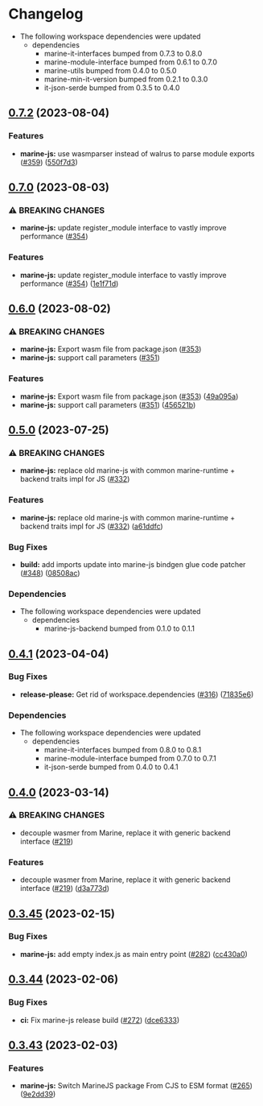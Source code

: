 # Changelog

* The following workspace dependencies were updated
  * dependencies
    * marine-it-interfaces bumped from 0.7.3 to 0.8.0
    * marine-module-interface bumped from 0.6.1 to 0.7.0
    * marine-utils bumped from 0.4.0 to 0.5.0
    * marine-min-it-version bumped from 0.2.1 to 0.3.0
    * it-json-serde bumped from 0.3.5 to 0.4.0







## [0.7.2](https://github.com/fluencelabs/marine/compare/marine-js-v0.7.1...marine-js-v0.7.2) (2023-08-04)


### Features

* **marine-js:** use wasmparser instead of walrus to parse module exports ([#359](https://github.com/fluencelabs/marine/issues/359)) ([550f7d3](https://github.com/fluencelabs/marine/commit/550f7d38513625cab65fe7aed3261863cc3769d9))

## [0.7.0](https://github.com/fluencelabs/marine/compare/marine-js-v0.6.0...marine-js-v0.7.0) (2023-08-03)


### ⚠ BREAKING CHANGES

* **marine-js:** update register_module interface to vastly improve performance ([#354](https://github.com/fluencelabs/marine/issues/354))

### Features

* **marine-js:** update register_module interface to vastly improve performance ([#354](https://github.com/fluencelabs/marine/issues/354)) ([1e1f71d](https://github.com/fluencelabs/marine/commit/1e1f71d630f8b5a53daab198489b5d805fad0989))

## [0.6.0](https://github.com/fluencelabs/marine/compare/marine-js-v0.5.0...marine-js-v0.6.0) (2023-08-02)


### ⚠ BREAKING CHANGES

* **marine-js:** Export wasm file from package.json ([#353](https://github.com/fluencelabs/marine/issues/353))
* **marine-js:** support call parameters  ([#351](https://github.com/fluencelabs/marine/issues/351))

### Features

* **marine-js:** Export wasm file from package.json ([#353](https://github.com/fluencelabs/marine/issues/353)) ([49a095a](https://github.com/fluencelabs/marine/commit/49a095a99bf04bb45c8ff36b7886528310b8a12d))
* **marine-js:** support call parameters  ([#351](https://github.com/fluencelabs/marine/issues/351)) ([456521b](https://github.com/fluencelabs/marine/commit/456521bf8bacc54d26f0537c7105971173431c1b))

## [0.5.0](https://github.com/fluencelabs/marine/compare/marine-js-v0.4.1...marine-js-v0.5.0) (2023-07-25)


### ⚠ BREAKING CHANGES

* **marine-js:** replace old marine-js with common marine-runtime + backend traits impl for JS ([#332](https://github.com/fluencelabs/marine/issues/332))

### Features

* **marine-js:** replace old marine-js with common marine-runtime + backend traits impl for JS ([#332](https://github.com/fluencelabs/marine/issues/332)) ([a61ddfc](https://github.com/fluencelabs/marine/commit/a61ddfc4044b53a9d5f7864c933a48f7404c473c))


### Bug Fixes

* **build:** add imports update into marine-js bindgen glue code patcher ([#348](https://github.com/fluencelabs/marine/issues/348)) ([08508ac](https://github.com/fluencelabs/marine/commit/08508ac9a3468c17135405e918fe188b5d75d761))


### Dependencies

* The following workspace dependencies were updated
  * dependencies
    * marine-js-backend bumped from 0.1.0 to 0.1.1

## [0.4.1](https://github.com/fluencelabs/marine/compare/marine-js-v0.4.0...marine-js-v0.4.1) (2023-04-04)


### Bug Fixes

* **release-please:** Get rid of workspace.dependencies ([#316](https://github.com/fluencelabs/marine/issues/316)) ([71835e6](https://github.com/fluencelabs/marine/commit/71835e6762515a83cde1cc944d60352a4c1221f5))


### Dependencies

* The following workspace dependencies were updated
  * dependencies
    * marine-it-interfaces bumped from 0.8.0 to 0.8.1
    * marine-module-interface bumped from 0.7.0 to 0.7.1
    * it-json-serde bumped from 0.4.0 to 0.4.1

## [0.4.0](https://github.com/fluencelabs/marine/compare/marine-js-v0.3.45...marine-js-v0.4.0) (2023-03-14)


### ⚠ BREAKING CHANGES

* decouple wasmer from Marine, replace it with generic backend interface ([#219](https://github.com/fluencelabs/marine/issues/219))

### Features

* decouple wasmer from Marine, replace it with generic backend interface ([#219](https://github.com/fluencelabs/marine/issues/219)) ([d3a773d](https://github.com/fluencelabs/marine/commit/d3a773df4f7ec80ab8146f68922802a4b9a450d0))

## [0.3.45](https://github.com/fluencelabs/marine/compare/marine-js-v0.3.44...marine-js-v0.3.45) (2023-02-15)


### Bug Fixes

* **marine-js:** add empty index.js as main entry point ([#282](https://github.com/fluencelabs/marine/issues/282)) ([cc430a0](https://github.com/fluencelabs/marine/commit/cc430a073517047921128e6f6bd6b221aabf71d1))

## [0.3.44](https://github.com/fluencelabs/marine/compare/marine-js-v0.3.43...marine-js-v0.3.44) (2023-02-06)


### Bug Fixes

* **ci:** Fix marine-js release build ([#272](https://github.com/fluencelabs/marine/issues/272)) ([dce6333](https://github.com/fluencelabs/marine/commit/dce6333f43e6258f41268fa62a1530694e21d5fe))

## [0.3.43](https://github.com/fluencelabs/marine/compare/marine-js-v0.3.42...marine-js-v0.3.43) (2023-02-03)


### Features

* **marine-js:** Switch MarineJS package From CJS to ESM format ([#265](https://github.com/fluencelabs/marine/issues/265)) ([9e2dd39](https://github.com/fluencelabs/marine/commit/9e2dd3912ed1db3820278f37ee095fa6acf409b6))
